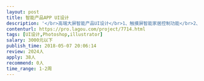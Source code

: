 ```yaml
---                
layout: post       
title: 智能产品APP UI设计           
description: '</br>高端大屏智能产品UI设计</br>1、触摸屏智能家居控制功能</br>2、日期时间显示功能</br>3、美妆显示功能</br>'     
contenturl: https://pro.lagou.com/project/7714.html      
tags: [UI设计,Photoshop,illustrator]            
salary: 3000元以下          
publish_time: 2018-05-07 20:06:14         
review: 2024人                   
apply: 38人                   
recommend: 0人                   
time_range: 1-2周              
---                 
```

